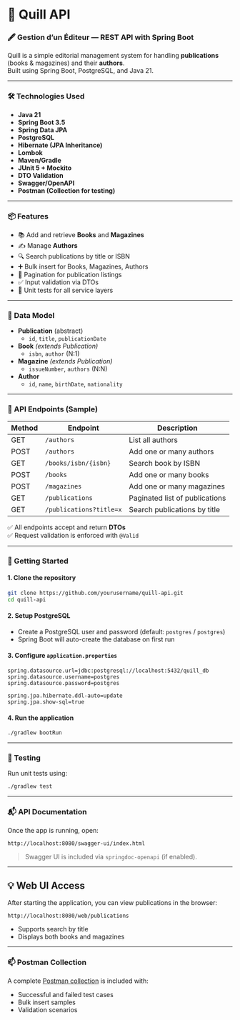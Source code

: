 # 📘 Quill API

### 🖋️ Gestion d’un Éditeur — REST API with Spring Boot

Quill is a simple editorial management system for handling **publications** (books & magazines) and their **authors**.  
Built using Spring Boot, PostgreSQL, and Java 21.

---

### 🛠️ Technologies Used

- **Java 21**
- **Spring Boot 3.5**
- **Spring Data JPA**
- **PostgreSQL**
- **Hibernate (JPA Inheritance)**
- **Lombok**
- **Maven/Gradle**
- **JUnit 5 + Mockito**
- **DTO Validation**
- **Swagger/OpenAPI**
- **Postman (Collection for testing)**

---

### 📦 Features

- 📚 Add and retrieve **Books** and **Magazines**
- ✍️ Manage **Authors**
- 🔍 Search publications by title or ISBN
- ➕ Bulk insert for Books, Magazines, Authors
- 🧭 Pagination for publication listings
- ✅ Input validation via DTOs
- 🧪 Unit tests for all service layers

---

### 🧱 Data Model

- **Publication** (abstract)
  - `id`, `title`, `publicationDate`
- **Book** *(extends Publication)*
  - `isbn`, `author` (N:1)
- **Magazine** *(extends Publication)*
  - `issueNumber`, `authors` (N:N)
- **Author**
  - `id`, `name`, `birthDate`, `nationality`

---

### 🧪 API Endpoints (Sample)

| Method | Endpoint                     | Description                    |
|--------|------------------------------|--------------------------------|
| GET    | `/authors`                   | List all authors               |
| POST   | `/authors`                   | Add one or many authors        |
| GET    | `/books/isbn/{isbn}`         | Search book by ISBN            |
| POST   | `/books`                     | Add one or many books          |
| POST   | `/magazines`                 | Add one or many magazines      |
| GET    | `/publications`              | Paginated list of publications |
| GET    | `/publications?title=x`      | Search publications by title   |

✅ All endpoints accept and return **DTOs**  
✅ Request validation is enforced with `@Valid`

---

### 🚀 Getting Started

#### 1. Clone the repository
```bash
git clone https://github.com/yourusername/quill-api.git
cd quill-api
```

#### 2. Setup PostgreSQL
- Create a PostgreSQL user and password (default: `postgres` / `postgres`)
- Spring Boot will auto-create the database on first run

#### 3. Configure `application.properties`
```properties
spring.datasource.url=jdbc:postgresql://localhost:5432/quill_db
spring.datasource.username=postgres
spring.datasource.password=postgres

spring.jpa.hibernate.ddl-auto=update
spring.jpa.show-sql=true
```

#### 4. Run the application
```bash
./gradlew bootRun
```

---

### 🧪 Testing

Run unit tests using:

```bash
./gradlew test
```

---

### 📬 API Documentation

Once the app is running, open:

```
http://localhost:8080/swagger-ui/index.html
```

> Swagger UI is included via `springdoc-openapi` (if enabled).

---

## 💡 Web UI Access

After starting the application, you can view publications in the browser:

```
http://localhost:8080/web/publications
```

- Supports search by title
- Displays both books and magazines

---

### 📫 Postman Collection

A complete [Postman collection](./postman/Quill_API_Collection.json) is included with:

- Successful and failed test cases
- Bulk insert samples
- Validation scenarios
